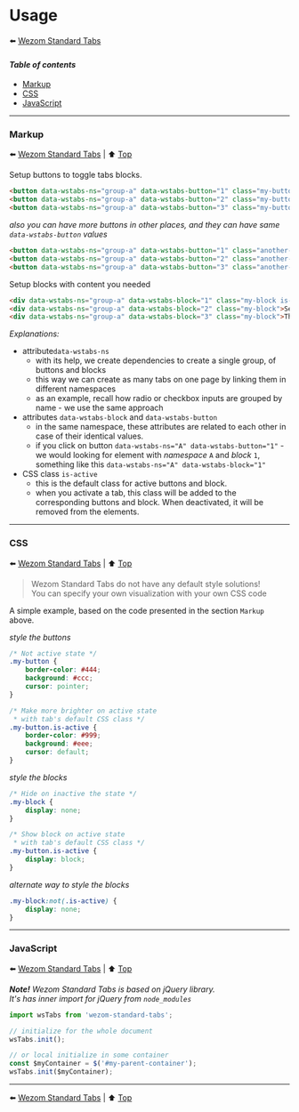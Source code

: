 # Usage

:arrow_left: [Wezom Standard Tabs](../README.md)

#### *Table of contents*

- [Markup](#markup)
- [CSS](#css)
- [JavaScript](#javascript)

---

### Markup

:arrow_left: [Wezom Standard Tabs](../README.md) | :arrow_up: [Top](#readme)

Setup buttons to toggle tabs blocks.

```html
<button data-wstabs-ns="group-a" data-wstabs-button="1" class="my-button is-active">First button</button>
<button data-wstabs-ns="group-a" data-wstabs-button="2" class="my-button">Second button</button>
<button data-wstabs-ns="group-a" data-wstabs-button="3" class="my-button">Third button</button>
```

_also you can have more buttons in other places, and they can have same `data-wstabs-button` values_

```html
<button data-wstabs-ns="group-a" data-wstabs-button="1" class="another-button is-active">Synced first button</button>
<button data-wstabs-ns="group-a" data-wstabs-button="2" class="another-button">Synced second button</button>
<button data-wstabs-ns="group-a" data-wstabs-button="3" class="another-button">Synced third button</button>
```

Setup blocks with content you needed

```html
<div data-wstabs-ns="group-a" data-wstabs-block="1" class="my-block is-active">First block content</div>
<div data-wstabs-ns="group-a" data-wstabs-block="2" class="my-block">Second block content</div>
<div data-wstabs-ns="group-a" data-wstabs-block="3" class="my-block">Third block content</div>
```

_Explanations:_

- attribute`data-wstabs-ns`
    - with its help, we create dependencies to create a single group, of buttons and blocks
    - this way we can create as many tabs on one page by linking them in different namespaces
    - as an example, recall how radio or checkbox inputs are grouped by name - we use the same approach
- attributes `data-wstabs-block` and `data-wstabs-button`
    - in the same namespace, these attributes are related to each other in case of their identical values.
    - if you click on button `data-wstabs-ns="A" data-wstabs-button="1"` - we would looking for element with _namespace_ `A` and _block_ `1`, something like this `data-wstabs-ns="A" data-wstabs-block="1"` 
- CSS class `is-active`
    - this is the default class for active buttons and block.
    - when you activate a tab, this class will be added to the corresponding buttons and block. When deactivated, it will be removed from the elements.

---

### CSS

:arrow_left: [Wezom Standard Tabs](../README.md) | :arrow_up: [Top](#readme)

> Wezom Standard Tabs do not have any default style solutions!  
> You can specify your own visualization with your own CSS code

A simple example, based on the code presented in the section `Markup` above.

_style the buttons_

```css
/* Not active state */
.my-button {
    border-color: #444;
    background: #ccc;
    cursor: pointer;
}

/* Make more brighter on active state
 * with tab's default CSS class */
.my-button.is-active {
    border-color: #999;
    background: #eee;
    cursor: default;
}
```

_style the blocks_

```css
/* Hide on inactive the state */
.my-block {
    display: none;
}

/* Show block on active state
 * with tab's default CSS class */
.my-button.is-active {
    display: block;
}
```

_alternate way to style the blocks_

```css
.my-block:not(.is-active) {
    display: none;
}
```

---

### JavaScript

:arrow_left: [Wezom Standard Tabs](../README.md) | :arrow_up: [Top](#readme)

_**Note!** Wezom Standard Tabs is based on jQuery library._  
_It's has inner import for jQuery from `node_modules`_ 

```js
import wsTabs from 'wezom-standard-tabs';

// initialize for the whole document
wsTabs.init();

// or local initialize in some container
const $myContainer = $('#my-parent-container');
wsTabs.init($myContainer);
```

----

:arrow_left: [Wezom Standard Tabs](../README.md) | :arrow_up: [Top](#readme)

